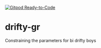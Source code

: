 [![Gitpod Ready-to-Code](https://img.shields.io/badge/Gitpod-Ready--to--Code-blue?logo=gitpod)](https://gitpod.io/#https://github.com/gpwhs/drifty-gr) 

# drifty-gr
Constraining the parameters for bi drifty boys
